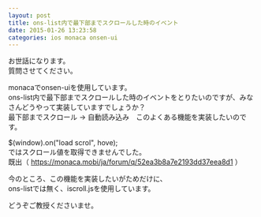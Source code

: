 ```yaml
---
layout: post
title: ons-list内で最下部までスクロールした時のイベント
date: 2015-01-26 13:23:58
categories: ios monaca onsen-ui
---
```

<p>お世話になります。<br>
質問させてください。</p>

<p>monacaでonsen-uiを使用しています。<br>
ons-list内で最下部までスクロールした時のイベントをとりたいのですが、みなさんどうやって実装していますでしょうか？<br>
最下部までスクロール → 自動読み込み　このよくある機能を実装したいのです。</p>

<p>$(window).on("load scrol", hove);<br>
ではスクロール値を取得できませんでした。<br>
既出（ <a href="https://monaca.mobi/ja/forum/q/52ea3b8a7e2193dd37eea8d1" rel="nofollow">https://monaca.mobi/ja/forum/q/52ea3b8a7e2193dd37eea8d1</a> ）</p>

<p>今のところ、この機能を実装したいがためだけに、<br>
ons-listでは無く、iscroll.jsを使用しています。</p>

<p>どうぞご教授くださいませ。</p>
